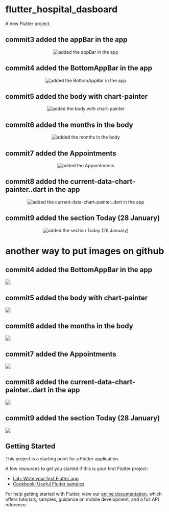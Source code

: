 # flutter_hospital_dasboard

A new Flutter project.

## commit3 added the appBar in the app

<p align="center">
  <img src="images/commit3 added the appBar in the app.png" title="added the appBar in the app">
</p>

## commit4 added the BottomAppBar in the app

<p align="center">
  <img src="images/commi4 added the BottomAppBar in the app.png" title="added the BottomAppBar in the app">
</p>

## commit5 added the body with chart-painter

<p align="center">
  <img src="images/commi5 added the body with chart-painter.png" title="added the body with chart-painter">
</p>

## commit6 added the months in the body

<p align="center">
  <img src="images/commi6 added the months in the body.png" title="added the months in the body">
</p>

## commit7 added the Appointments

<p align="center">
  <img src="images/commi7 added the Appointments.png" title="added the Appointments">
</p>

## commit8 added the current-data-chart-painter..dart in the app

<p align="center">
  <img src="images/commi8 added the current-data-chart-painter..dart in the app.png" title="added the current-data-chart-painter..dart in the app">
</p>

## commit9 added the section Today (28 January)

<p align="center">
  <img src="images/commi9 added the section Today (28 January).png" title="added the section Today (28 January)">
</p>

# another way to put images on github

## commit4 added the BottomAppBar in the app

![](images/commi4%20added%20the%20BottomAppBar%20in%20the%20app.png)

## commit5 added the body with chart-painter

![](images/commi5%20added%20the%20body%20with%20chart-painter.png)

## commit6 added the months in the body

![](images/commi6%20added%20the%20months%20in%20the%20body.png)

## commit7 added the Appointments

![](images/commi7%20added%20the%20Appointments.png)

## commit8 added the current-data-chart-painter..dart in the app

![](images/commi8%20added%20the%20current-data-chart-painter..dart%20in%20the%20app.png)

## commit9 added the section Today (28 January)

![](images/commi9%20added%20the%20section%20Today%20(28%20January).png)





## Getting Started

This project is a starting point for a Flutter application.

A few resources to get you started if this is your first Flutter project:

- [Lab: Write your first Flutter app](https://flutter.dev/docs/get-started/codelab)
- [Cookbook: Useful Flutter samples](https://flutter.dev/docs/cookbook)

For help getting started with Flutter, view our
[online documentation](https://flutter.dev/docs), which offers tutorials,
samples, guidance on mobile development, and a full API reference.
